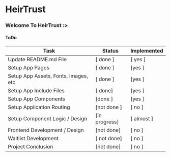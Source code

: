 # HeirTrust

### Welcome To HeirTrust :>


#### ToDo

| Task | Status | Implemented |
| ---- | ------ | ----------- |
| Update README.md File | [ done ] | [ yes ] |
| Setup App Pages | [ done ] | [yes ] |
| Setup App Assets, Fonts, Images, etc | [ done ] | [yes ] |
| Setup App Include Files | [ done] | [yes ] |
| Setup App Components | [done ] | [yes ] |
| Setup Application Routing | [not done ] | [ no ] |
| Setup Component Logic / Design | [in progress] | [ almost ] |
| Frontend Development / Design | [not done] | [ no ] |
| Waitlist Development| [ not done] | [ no ] |
| Project Conclusion | [not done] | [ no ] |